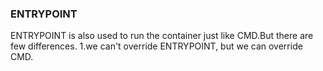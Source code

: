    ### ENTRYPOINT
   ENTRYPOINT is also used to run the container just like CMD.But there are few differences.
   1.we can't override ENTRYPOINT, but we can override CMD.
